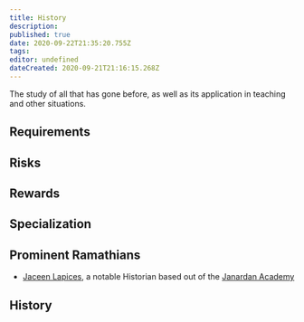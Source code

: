 ```yaml
---
title: History
description: 
published: true
date: 2020-09-22T21:35:20.755Z
tags: 
editor: undefined
dateCreated: 2020-09-21T21:16:15.268Z
---
```


The study of all that has gone before, as well as its application in teaching and other situations.

## Requirements

## Risks

## Rewards

## Specialization

## Prominent Ramathians

- [Jaceen Lapices](/characters/jaceen-lapices), a notable Historian based out of the [Janardan Academy](/schools/janardan-academy)

## History